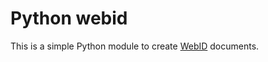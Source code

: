 # Python webid

This is a simple Python module to create [WebID](https://www.w3.org/2005/Incubator/webid/spec/identity/) documents.
